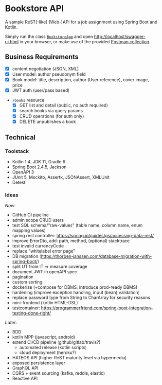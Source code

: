 # Bookstore API

A sample ReST(-like) (Web-)API for a job assignment using Spring Boot and Kotlin.

Simply run the class [`BookstoreApp`](https://github.com/christophpickl/bookstore-api/blob/master/src/main/kotlin/com/github/cpickl/bookstore/BookstoreApp.kt) 
and open [http://localhost/swagger-ui.html](http://localhost/swagger-ui.html) in your browser, 
or make use of the provided [Postman collection](https://github.com/christophpickl/bookstore-api/tree/master/src/doc).

## Business Requirements

* [x] content negotiation (JSON, XML)
* [x] User model: author pseudonym field
* [x] Book model: title, description, author (User reference), cover image, price
* [X] JWT auth (user/pass based)
* `/books` resource
    * [x] GET list and detail (public, no auth required)
    * [x] search books via query params
    * [x] CRUD operations (for auth only)
    * [x] DELETE unpublishes a book

## Technical

### Toolstack

* Kotlin 1.4, JDK 11, Gradle 6
* Spring Boot 2.4.5, Jackson
* OpenAPI 3
* JUnit 5, Mockito, Assertk, JSONAssert, XMLUnit
* Detekt

### Ideas

_Now_:

* GitHub CI pipeline
* admin scope CRUD users
* test SQL schema/"raw-values" (table name, column name, enum mapping values)
* spring rest controller: https://spring.io/guides/gs/accessing-data-rest/
* improve ErrorDto, add:  path, method, (optional) stacktrace
* test invalid currencyCode
* replace "whitelabel error page"
* DB migration (https://thorben-janssen.com/database-migration-with-spring-boot/)
* split UT from IT => measure coverage
* document JWT in openAPI spec
* pagination
* custom sorting
* dockerize (+compose for DBMS; introduce prod-ready DBMS)
* hardening (improve exception handling, input (bean) validation)
* replace password type from String to CharArray for security reasons
* mini-frontend (kotlin HTML-DSL)
* testcontainer: https://programmerfriend.com/spring-boot-integration-testing-done-right/

_Later_:

* BDD
* kotlin MPP (javascript, android)
* extend CI/CD pipeline (github/gitlab/travis?)
  * automated release (kotlin scripts)
  * cloud deployment (heroku?)
* HATEOS API (higher ReST maturity level via hypermedia)
* exposed persistence layer
* GraphQL API
* CQRS + event sourcing (kafka, reddis, elastic)
* Reactive API
